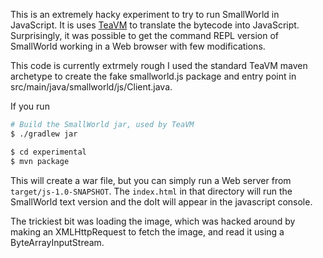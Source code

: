 This is an extremely hacky experiment to try to run SmallWorld in JavaScript.
It is uses [TeaVM](http://teavm.org) to translate the bytecode into JavaScript.
Surprisingly, it was possible to get the command REPL version of SmallWorld
working in a Web browser with few modifications.

This code is currently extrmely rough I used the standard TeaVM maven archetype
to create the fake smallworld.js package and entry point in
src/main/java/smallworld/js/Client.java.

If you run

```bash
# Build the SmallWorld jar, used by TeaVM
$ ./gradlew jar

$ cd experimental
$ mvn package
```

This will create a war file, but you can simply run a Web server from
`target/js-1.0-SNAPSHOT`. The `index.html` in that directory will run the
SmallWorld text version and the doIt will appear in the javascript console.

The trickiest bit was loading the image, which was hacked around by making an
XMLHttpRequest to fetch the image, and read it using a ByteArrayInputStream.
